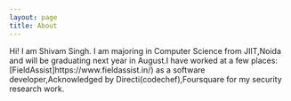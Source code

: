 ```yaml
---
layout: page
title: About
---
```


<p class="message">
 Hi! I am Shivam Singh. I am majoring in Computer Science from JIIT,Noida and will be graduating next year in August.I have worked at a few places: [FieldAssist]https://www.fieldassist.in/) as a software developer,Acknowledged by Directi(codechef),Foursquare for my security research work.
</p>


